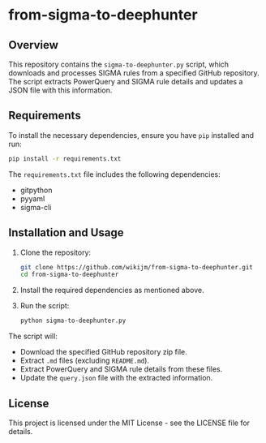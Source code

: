 # from-sigma-to-deephunter
## Overview

This repository contains the `sigma-to-deephunter.py` script, which downloads and processes SIGMA rules from a specified GitHub repository. The script extracts PowerQuery and SIGMA rule details and updates a JSON file with this information.

## Requirements
To install the necessary dependencies, ensure you have `pip` installed and run:

```sh
pip install -r requirements.txt
```

The `requirements.txt` file includes the following dependencies:
- gitpython
- pyyaml
- sigma-cli

## Installation and Usage
1. Clone the repository:
    ```sh
    git clone https://github.com/wikijm/from-sigma-to-deephunter.git
    cd from-sigma-to-deephunter
    ```

2. Install the required dependencies as mentioned above.

3. Run the script:
    ```sh
    python sigma-to-deephunter.py
    ```

The script will:
- Download the specified GitHub repository zip file.
- Extract `.md` files (excluding `README.md`).
- Extract PowerQuery and SIGMA rule details from these files.
- Update the `query.json` file with the extracted information.

## License
This project is licensed under the MIT License - see the LICENSE file for details.
